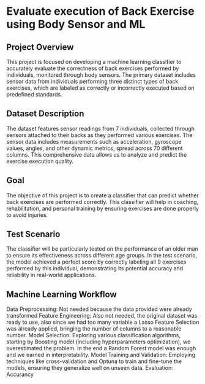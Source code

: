 # Evaluate execution of Back Exercise using Body Sensor and ML

## Project Overview

This project is focused on developing a machine learning classifier to accurately evaluate the correctness of back exercises performed by individuals, monitored through body sensors. The primary dataset includes sensor data from individuals performing three distinct types of back exercises, which are labeled as correctly or incorrectly executed based on predefined standards.

## Dataset Description

The dataset features sensor readings from 7 individuals, collected through sensors attached to their backs as they performed various exercises. The sensor data includes measurements such as acceleration, gyroscope values, angles, and other dynamic metrics, spread across 70 different columns. This comprehensive data allows us to analyze and predict the exercise execution quality.

## Goal

The objective of this project is to create a classifier that can predict whether back exercises are performed correctly. This classifier will help in coaching, rehabilitation, and personal training by ensuring exercises are done properly to avoid injuries.

## Test Scenario

The classifier will be particularly tested on the performance of an older man to ensure its effectiveness across different age groups. In the test scenario, the model achieved a perfect score by correctly labeling all 9 exercises performed by this individual, demonstrating its potential accuracy and reliability in real-world applications.

## Machine Learning Workflow

Data Preprocessing: Not needed because the data provided were already transformed
Feature Engineering: Also not needed, the original dataset was ready to use, also since we had too many variable a Lasso Feature Selection was already applied, bringing the number of columns to a reasonable number.
Model Selection: Exploring various classification algorithms, starting by Boosting model (including hyperparameters optimization), we overestimated the problem. In the end a Random Forest model was enough and we earned in interpretability.
Model Training and Validation: Employing techniques like cross-validation and Optuna to train and fine-tune the models, ensuring they generalize well on unseen data.
Evaluation: Accurancy
